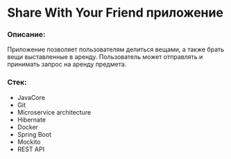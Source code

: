 <h1>Share With Your Friend приложение</h1>

<h3>Описание:</h3>
Приложение позволяет пользователям делиться вещами, а также брать вещи выставленные в аренду. 
Пользователь может отправлять и принимать запрос на аренду предмета.

<h3>Стек:</h3>
<ul>
    <li>JavaCore</li>
    <li>Git</li>
    <li>Microservice architecture</li>
    <li>Hibernate</li>
    <li>Docker</li>
    <li>Spring Boot</li>
    <li>Mockito</li>
    <li>REST API</li>
</ul>
